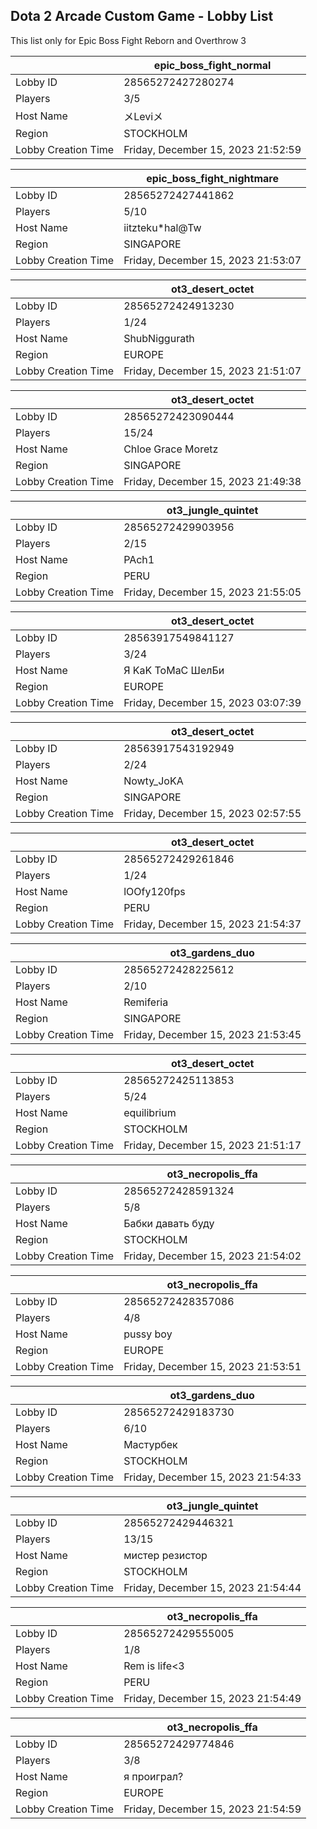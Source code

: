 ## Dota 2 Arcade Custom Game - Lobby List

This list only for Epic Boss Fight Reborn and Overthrow 3

|  | epic_boss_fight_normal |
| ------ | ------ |
| Lobby ID | 28565272427280274 |
| Players | 3/5 |
| Host Name | メLeviメ |
| Region | STOCKHOLM |
| Lobby Creation Time | Friday, December 15, 2023 21:52:59 |


|  | epic_boss_fight_nightmare |
| ------ | ------ |
| Lobby ID | 28565272427441862 |
| Players | 5/10 |
| Host Name | iitzteku*hal@Tw |
| Region | SINGAPORE |
| Lobby Creation Time | Friday, December 15, 2023 21:53:07 |


|  | ot3_desert_octet |
| ------ | ------ |
| Lobby ID | 28565272424913230 |
| Players | 1/24 |
| Host Name | ShubNiggurath |
| Region | EUROPE |
| Lobby Creation Time | Friday, December 15, 2023 21:51:07 |


|  | ot3_desert_octet |
| ------ | ------ |
| Lobby ID | 28565272423090444 |
| Players | 15/24 |
| Host Name | Chloe Grace Moretz |
| Region | SINGAPORE |
| Lobby Creation Time | Friday, December 15, 2023 21:49:38 |


|  | ot3_jungle_quintet |
| ------ | ------ |
| Lobby ID | 28565272429903956 |
| Players | 2/15 |
| Host Name | PAch1 |
| Region | PERU |
| Lobby Creation Time | Friday, December 15, 2023 21:55:05 |


|  | ot3_desert_octet |
| ------ | ------ |
| Lobby ID | 28563917549841127 |
| Players | 3/24 |
| Host Name | Я KaK ToMaC ШeлБи |
| Region | EUROPE |
| Lobby Creation Time | Friday, December 15, 2023 03:07:39 |


|  | ot3_desert_octet |
| ------ | ------ |
| Lobby ID | 28563917543192949 |
| Players | 2/24 |
| Host Name | Nowty_JoKA |
| Region | SINGAPORE |
| Lobby Creation Time | Friday, December 15, 2023 02:57:55 |


|  | ot3_desert_octet |
| ------ | ------ |
| Lobby ID | 28565272429261846 |
| Players | 1/24 |
| Host Name | lOOfy120fps |
| Region | PERU |
| Lobby Creation Time | Friday, December 15, 2023 21:54:37 |


|  | ot3_gardens_duo |
| ------ | ------ |
| Lobby ID | 28565272428225612 |
| Players | 2/10 |
| Host Name | Remiferia |
| Region | SINGAPORE |
| Lobby Creation Time | Friday, December 15, 2023 21:53:45 |


|  | ot3_desert_octet |
| ------ | ------ |
| Lobby ID | 28565272425113853 |
| Players | 5/24 |
| Host Name | equilibrium |
| Region | STOCKHOLM |
| Lobby Creation Time | Friday, December 15, 2023 21:51:17 |


|  | ot3_necropolis_ffa |
| ------ | ------ |
| Lobby ID | 28565272428591324 |
| Players | 5/8 |
| Host Name | Бабки давать буду |
| Region | STOCKHOLM |
| Lobby Creation Time | Friday, December 15, 2023 21:54:02 |


|  | ot3_necropolis_ffa |
| ------ | ------ |
| Lobby ID | 28565272428357086 |
| Players | 4/8 |
| Host Name | pussy boy |
| Region | EUROPE |
| Lobby Creation Time | Friday, December 15, 2023 21:53:51 |


|  | ot3_gardens_duo |
| ------ | ------ |
| Lobby ID | 28565272429183730 |
| Players | 6/10 |
| Host Name | Мастурбек |
| Region | STOCKHOLM |
| Lobby Creation Time | Friday, December 15, 2023 21:54:33 |


|  | ot3_jungle_quintet |
| ------ | ------ |
| Lobby ID | 28565272429446321 |
| Players | 13/15 |
| Host Name | мистер резистор |
| Region | STOCKHOLM |
| Lobby Creation Time | Friday, December 15, 2023 21:54:44 |


|  | ot3_necropolis_ffa |
| ------ | ------ |
| Lobby ID | 28565272429555005 |
| Players | 1/8 |
| Host Name | Rem is life<3 |
| Region | PERU |
| Lobby Creation Time | Friday, December 15, 2023 21:54:49 |


|  | ot3_necropolis_ffa |
| ------ | ------ |
| Lobby ID | 28565272429774846 |
| Players | 3/8 |
| Host Name | я проиграл? |
| Region | EUROPE |
| Lobby Creation Time | Friday, December 15, 2023 21:54:59 |


